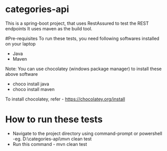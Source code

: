 # categories-api
This is a spring-boot project, that uses RestAssured to test the REST endpoints
It uses maven as the build tool.

#Pre-requisites
To run these tests, you need following softwares installed on your laptop
- Java
- Maven

Note: You can use chocolatey (windows package manager) to install these above software
* choco install java
* choco install maven

To install chocolatey, refer - https://chocolatey.org/install

# How to run these tests
- Navigate to the project directory using command-prompt or powershell -eg. D:\categories-api\mvn clean test
- Run this command - mvn clean test
